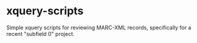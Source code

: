 # xquery-scripts
Simple xquery scripts for reviewing MARC-XML records, specifically for a recent "subfield 0" project.
